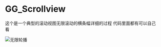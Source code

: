 # GG_Scrollview
这个是一个典型的滚动视图无限滚动的横条幅详细的过程 代码里面都有可以自己看

![无限轮播](https://raw.githubusercontent.com/GanggangGao/MyMcreenshots/master/无限轮播.gif?token=ACZ4K74GYZHWWQ475RHRCLS46YGOE)
